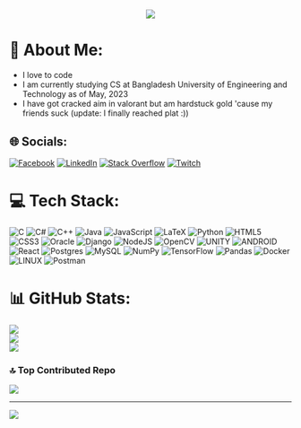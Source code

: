 
<h1 align="center">
  <a href="https://git.io/typing-svg">
    <img src="https://readme-typing-svg.herokuapp.com/?lines=Ah,+Etto!+👋;This+is+Swapnil...;Bleh!+(′ꈍωꈍ‵)&center=true&size=22">
  </a>
</h1>

# 💫 About Me:
 - I love to code
 - I am currently studying CS at Bangladesh University of Engineering and Technology as of May, 2023
 - I have got cracked aim in valorant but am hardstuck gold 'cause my friends suck (update: I finally reached plat :)) 


## 🌐 Socials:
[![Facebook](https://img.shields.io/badge/Facebook-%231877F2.svg?logo=Facebook&logoColor=white)](https://facebook.com/swapnil.dey.52) [![LinkedIn](https://img.shields.io/badge/LinkedIn-%230077B5.svg?logo=linkedin&logoColor=white)](https://linkedin.com/in/swapnil-dey) [![Stack Overflow](https://img.shields.io/badge/-Stackoverflow-FE7A16?logo=stack-overflow&logoColor=white)](https://stackoverflow.com/users/17806907) [![Twitch](https://img.shields.io/badge/Twitch-%239146FF.svg?logo=Twitch&logoColor=white)](https://twitch.tv/swapnil004) 

# 💻 Tech Stack:
![C](https://img.shields.io/badge/c-%2300599C.svg?style=for-the-badge&logo=c&logoColor=white) ![C#](https://img.shields.io/badge/c%23-%23239120.svg?style=for-the-badge&logo=c-sharp&logoColor=white) ![C++](https://img.shields.io/badge/c++-%2300599C.svg?style=for-the-badge&logo=c%2B%2B&logoColor=white) ![Java](https://img.shields.io/badge/java-%23ED8B00.svg?style=for-the-badge&logo=java&logoColor=white) ![JavaScript](https://img.shields.io/badge/javascript-%23323330.svg?style=for-the-badge&logo=javascript&logoColor=%23F7DF1E) ![LaTeX](https://img.shields.io/badge/latex-%23008080.svg?style=for-the-badge&logo=latex&logoColor=white) ![Python](https://img.shields.io/badge/python-3670A0?style=for-the-badge&logo=python&logoColor=ffdd54) ![HTML5](https://img.shields.io/badge/html5-%23E34F26.svg?style=for-the-badge&logo=html5&logoColor=white) ![CSS3](https://img.shields.io/badge/css3-%231572B6.svg?style=for-the-badge&logo=css3&logoColor=white) ![Oracle](https://img.shields.io/badge/Oracle-F80000?style=for-the-badge&logo=oracle&logoColor=white) ![Django](https://img.shields.io/badge/django-%23092E20.svg?style=for-the-badge&logo=django&logoColor=white) ![NodeJS](https://img.shields.io/badge/node.js-6DA55F?style=for-the-badge&logo=node.js&logoColor=white) ![OpenCV](https://img.shields.io/badge/opencv-%23white.svg?style=for-the-badge&logo=opencv&logoColor=white) ![UNITY](https://img.shields.io/badge/Unity-%2320232a.svg?style=for-the-badge&logo=unity&logoColor=white) ![ANDROID](https://img.shields.io/badge/android-%2320232a.svg?style=for-the-badge&logo=android&logoColor=%a4c639) ![React](https://img.shields.io/badge/react-%2320232a.svg?style=for-the-badge&logo=react&logoColor=%2361DAFB) ![Postgres](https://img.shields.io/badge/postgres-%23316192.svg?style=for-the-badge&logo=postgresql&logoColor=white) ![MySQL](https://img.shields.io/badge/mysql-%2300f.svg?style=for-the-badge&logo=mysql&logoColor=white) ![NumPy](https://img.shields.io/badge/numpy-%23013243.svg?style=for-the-badge&logo=numpy&logoColor=white) ![TensorFlow](https://img.shields.io/badge/TensorFlow-%23FF6F00.svg?style=for-the-badge&logo=TensorFlow&logoColor=white) ![Pandas](https://img.shields.io/badge/pandas-%23150458.svg?style=for-the-badge&logo=pandas&logoColor=white) ![Docker](https://img.shields.io/badge/docker-%230db7ed.svg?style=for-the-badge&logo=docker&logoColor=white) ![LINUX](https://img.shields.io/badge/Linux-FCC624?style=for-the-badge&logo=linux&logoColor=black) ![Postman](https://img.shields.io/badge/Postman-FF6C37?style=for-the-badge&logo=postman&logoColor=white)
# 📊 GitHub Stats:
![](https://github-readme-stats.vercel.app/api?username=swapped004&theme=dark&hide_border=false&include_all_commits=true&count_private=true)<br/>
![](https://github-readme-streak-stats.herokuapp.com/?user=swapped004&theme=dark&hide_border=false)<br/>
![](https://github-readme-stats.vercel.app/api/top-langs/?username=swapped004&theme=dark&hide_border=false&include_all_commits=true&count_private=true&layout=compact)

### 🔝 Top Contributed Repo
![](https://github-contributor-stats.vercel.app/api?username=swapped004&limit=5&theme=dark&combine_all_yearly_contributions=true)

---
[![](https://visitcount.itsvg.in/api?id=swapped004&icon=0&color=0)](https://visitcount.itsvg.in)

<!-- Proudly created with GPRM ( https://gprm.itsvg.in ) -->
